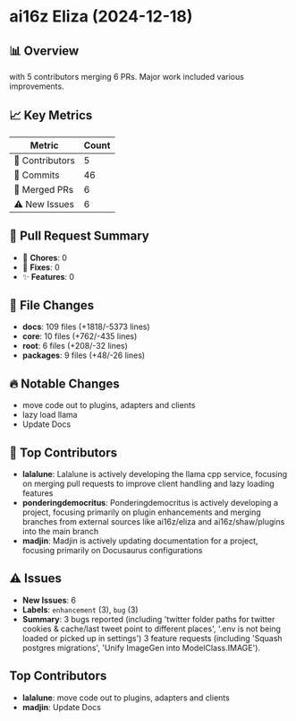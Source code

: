 # ai16z Eliza (2024-12-18)
    
## 📊 Overview
with 5 contributors merging 6 PRs. Major work included various improvements.

## 📈 Key Metrics
| Metric | Count |
|---------|--------|
| 👥 Contributors | 5 |
| 📝 Commits | 46 |
| 🔄 Merged PRs | 6 |
| ⚠️ New Issues | 6 |

## 🔄 Pull Request Summary
- 🧹 **Chores**: 0
- 🐛 **Fixes**: 0
- ✨ **Features**: 0

## 📁 File Changes
- **docs**: 109 files (+1818/-5373 lines)
- **core**: 10 files (+762/-435 lines)
- **root**: 6 files (+208/-32 lines)
- **packages**: 9 files (+48/-26 lines)

## 🔥 Notable Changes
- move code out to plugins, adapters and clients
- lazy load llama
- Update Docs

## 👥 Top Contributors
- **lalalune**: Lalalune is actively developing the llama cpp service, focusing on merging pull requests to improve client handling and lazy loading features
- **ponderingdemocritus**: Ponderingdemocritus is actively developing a project, focusing primarily on plugin enhancements and merging branches from external sources like ai16z/eliza and ai16z/shaw/plugins into the main branch
- **madjin**: Madjin is actively updating documentation for a project, focusing primarily on Docusaurus configurations

## ⚠️ Issues
- **New Issues**: 6
- **Labels**: `enhancement` (3), `bug` (3)
- **Summary**: 3 bugs reported (including 'twitter folder paths for twitter cookies & cache/last tweet point to different places', '.env is not being loaded or picked up in settings') 3 feature requests (including 'Squash postgres migrations', 'Unify ImageGen into ModelClass.IMAGE').

## Top Contributors
- **lalalune**: move code out to plugins, adapters and clients
- **madjin**: Update Docs